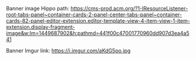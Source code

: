 Banner image Hippo path: https://cms-prod.acm.org/?1-IResourceListener-root-tabs-panel~container-cards-2-panel-center-tabs-panel~container-cards-82-panel-editor-extension.editor-template-view-4-item-view-1-item-extension.display-fragment-image&w:lm=1449687902&h:pathmd=441f00c47001770960dd907d3ea4a541

Banner Imgur link: https://i.imgur.com/aKdG5po.jpg